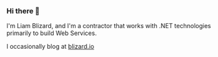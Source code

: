 ### Hi there 👋

I'm Liam Blizard, and I'm a contractor that works with .NET technologies primarily to build Web Services.

I occasionally blog at [blizard.io](http://blizard.io)
